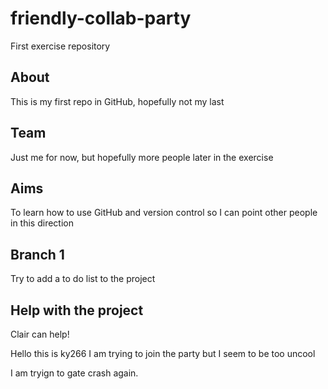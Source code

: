 # friendly-collab-party
First exercise repository

## About
This is my first repo in GitHub, hopefully not my last

## Team
Just me for now, but hopefully more people later in the exercise

## Aims
To learn how to use GitHub and version control so I can point other people in this direction

## Branch 1
Try to add a to do list to the project

## Help with the project
Clair can help!

Hello this is ky266 I am trying to join the party but I seem to be too uncool 

I am tryign to gate crash again.

